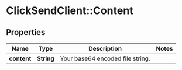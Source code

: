# ClickSendClient::Content

## Properties
Name | Type | Description | Notes
------------ | ------------- | ------------- | -------------
**content** | **String** | Your base64 encoded file string. | 


